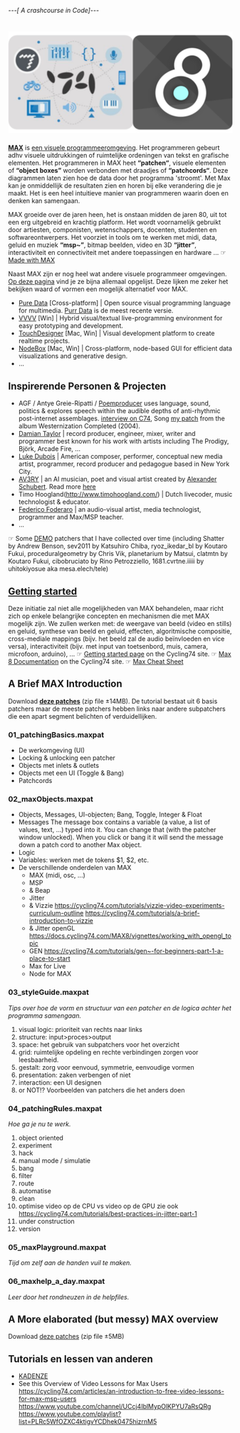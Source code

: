 *---[ A crashcourse in Code]---*

# ![MAX](images/max/c74-max8_v2.png)
**[MAX](https://cycling74.com/products/max)** is [een visuele programmeeromgeving](https://en.wikipedia.org/wiki/Visual_programming_language). Het programmeren gebeurt adhv visuele uitdrukkingen of ruimtelijke ordeningen van tekst en grafische elementen. Het programmeren in MAX heet **“patchen“**, visuele elementen of **“object boxes”** worden verbonden met draadjes of **“patchcords“**. Deze diagrammen laten zien hoe de data door het programma 'stroomt'. Met Max kan je onmiddellijk de resultaten zien en horen bij elke verandering die je maakt. Het is een heel intuitieve manier van programmeren waarin doen en denken kan samengaan. 

MAX groeide over de jaren heen, het is onstaan midden de jaren 80, uit tot een erg uitgebreid en krachtig platform. Het wordt voornamelijk gebruikt door artiesten, componisten, wetenschappers, docenten, studenten en softwareontwerpers. Het voorziet in tools om te werken met midi, data, geluid en muziek **“msp~”**, bitmap beelden, video en 3D **“jitter”**, interactiviteit en connectiviteit met andere toepassingen en hardware ... 
☞ [Made with MAX](https://cycling74.com/products/made-with-max)

Naast MAX zijn er nog heel wat andere visuele programmeer omgevingen. [Op deze pagina](https://github.com/ivanreese/visual-programming-codex/blob/master/implementations.md) vind je ze bijna allemaal opgelijst. Deze lijken me zeker het bekijken waard of vormen een mogelijk alternatief voor MAX.
* [Pure Data](https://puredata.info/) [Cross-platform] | Open source visual programming language for multimedia. [Purr Data](https://github.com/agraef/purr-data/releases) is de meest recente versie.
* [VVVV](https://vvvv.org/) [Win] | Hybrid visual/textual live-programming environment for easy prototyping and development.
* [TouchDesigner](https://derivative.ca/) [Mac, Win] | Visual development platform to create realtime projects.
* [NodeBox](https://www.nodebox.net/) [Mac, Win] | Cross-platform, node-based GUI for efficient data visualizations and generative design.
* ...


## Inspirerende Personen & Projecten 
* AGF / Antye Greie-Ripatti / [Poemproducer](http://www.poemproducer.com/) uses language, sound, politics & explores speech within the audible depths of anti-rhythmic post-internet assemblages. [interview on C74](https://cycling74.com/forums/an-interview-with-antye-greie-ripatti-agf/), Song [my patch](https://www.youtube.com/watch?v=7o5pPcqcS_k) from the album Westernization Completed (2004).
* [Damian Taylor](https://www.damiantaylor.com/) | record producer, engineer, mixer, writer and programmer best known for his work with artists including The Prodigy, Björk, Arcade Fire, ... 
* [Luke Dubois](https://lukedubois.com/) | American composer, performer, conceptual new media artist, programmer, record producer and pedagogue based in New York City.
* [AV3RY](http://www.av3ry.net/) | an AI musician, poet and visual artist created by [Alexander Schubert](http://www.alexanderschubert.net). Read more [here](https://cycling74.com/projects/av3ry)
* Timo Hoogland(http://www.timohoogland.com/) | Dutch livecoder, music technologist & educator. 
* [Federico Foderaro](https://www.federicofoderaro.com/patches.html) | an audio-visual artist, media technologist, programmer and Max/MSP teacher.
* ...

☞ Some [DEMO](downloads/max/Demos.zip) patchers that I have collected over time (including Shatter by Andrew Benson, sev2011 by Katsuhiro Chiba, ryoz_ikedar_bl by Koutaro Fukui, proceduralgeometry by Chris Vik, planetarium by Matsui, clatmtn by Koutaro Fukui, cibobruciato by Rino Petrozziello, 1681.cvrtne.iiiii by uhitokiyosue aka mesa.elech/tele)

## [Getting started](https://cycling74.com/get-started)
Deze initiatie zal niet alle mogelijkheden van MAX behandelen, maar richt zich op enkele belangrijke concepten en mechanismen die met MAX mogelijk zijn. We zullen werken met: de weergave van beeld (video en stills) en geluid, synthese van beeld en geluid, effecten, algoritmische compositie, cross-mediale mappings (bijv. het beeld zal de audio beïnvloeden en vice versa), interactiviteit (bijv. met input van toetsenbord, muis, camera, microfoon, arduino), ...
☞ [Getting started page](https://cycling74.com/get-started) on the Cycling74 site.
☞ [Max 8 Documentation](https://docs.cycling74.com/MAX8) on the Cycling74 site.
☞ [Max Cheat Sheet](downloads/max/MAX_cheatsheet_v2.pdf)

## A Brief MAX Introduction 
Download **[deze patches](downloads/max/A_brief_introduction.zip)** (zip file ±14MB). De tutorial bestaat uit 6 basis patchers maar de meeste patchers hebben links naar andere subpatchers die een apart segment belichten of verduidellijken. 

### 01_patchingBasics.maxpat
* De werkomgeving (UI)
* Locking & unlocking een patcher
* Objects met inlets & outlets 
* Objects met een UI (Toggle & Bang)
* Patchcords

### 02_maxObjects.maxpat
* Objects, Messages, UI-objecten; Bang, Toggle, Integer & Float
* Messages 
The message box contains a variable (a value, a list of values, text, ...) typed into it. You can change that (with the patcher window unlocked). When you click or bang it it will send the message down a patch cord to another Max object. 
* Logic
* Variables: werken met de tokens $1, $2, etc.
* De verschillende onderdelen van MAX
  * MAX (midi, osc, ...)
  * MSP 
  * & Beap
  * Jitter 
  * & Vizzie https://cycling74.com/tutorials/vizzie-video-experiments-curriculum-outline
  https://cycling74.com/tutorials/a-brief-introduction-to-vizzie
  * & Jitter openGL
  https://docs.cycling74.com/MAX8/vignettes/working_with_opengl_topic
  * GEN
  https://cycling74.com/tutorials/gen~-for-beginners-part-1-a-place-to-start
  * Max for Live
  * Node for MAX
  
### 03_styleGuide.maxpat
*Tips over hoe de vorm en structuur van een patcher en de logica achter het programma samengaan.*
1. visual logic: prioriteit van rechts naar links
2. structure: input>proces>output
3. space: het gebruik van subpatchers voor het overzicht
4. grid: ruimtelijke opdeling en rechte verbindingen zorgen voor leesbaarheid.
5. gestalt: zorg voor eenvoud, symmetrie, eenvoudige vormen
6. presentation: zaken verbengen of niet
7. interaction: een UI designen
8. or NOT!? Voorbeelden van patchers die het anders doen

### 04_patchingRules.maxpat
*Hoe ga je nu te werk.*
1. object oriented
2. experiment
3. hack
4. manual mode / simulatie
5. bang
6. filter
7. route
8. automatise
9. clean
10. optimise
video op de CPU vs video op de GPU 
zie ook https://cycling74.com/tutorials/best-practices-in-jitter-part-1
11. under construction
12. version

### 05_maxPlayground.maxpat
*Tijd om zelf aan de handen vuil te maken.*

### 06_maxhelp_a_day.maxpat
*Leer door het rondneuzen in de helpfiles.*

## A More elaborated (but messy) MAX overview
Download [deze patches](downloads/max/A_More_Elaborated_Overview.zip) (zip file ±5MB) 

## Tutorials en lessen van anderen
* [KADENZE](https://www.kadenze.com/courses/programming-MAX-structuring-interactive-software-for-digital-arts-i/info)
* See this Overview of Video Lessons for Max Users
https://cycling74.com/articles/an-introduction-to-free-video-lessons-for-max-msp-users
https://www.youtube.com/channel/UCcj4IblMypOlKPYU7aRsQRg
https://www.youtube.com/playlist?list=PLRc5WfOZXC4ktigvYCDhek0475hizrnM5
